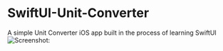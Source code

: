# SwiftUI-Unit-Converter
A simple Unit Converter iOS app built in the process of learning SwiftUI
 ![Screenshot:](https://res.cloudinary.com/dhfhotfqs/image/upload/v1641187872/Github/Screenshot_2022-01-03_at_11.01.02_AM_r0iu8k.png)
